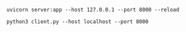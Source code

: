 `uvicorn server:app --host 127.0.0.1 --port 8000 --reload`

`python3 client.py --host localhost --port 8000`